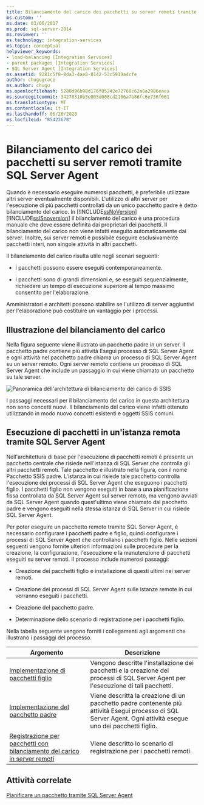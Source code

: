 ```yaml
---
title: Bilanciamento del carico dei pacchetti su server remoti tramite SQL Server Agent | Microsoft Docs
ms.custom: ''
ms.date: 03/06/2017
ms.prod: sql-server-2014
ms.reviewer: ''
ms.technology: integration-services
ms.topic: conceptual
helpviewer_keywords:
- load-balancing [Integration Services]
- parent packages [Integration Services]
- SQL Server Agent [Integration Services]
ms.assetid: 9281c5f8-8da3-4ae8-8142-53c5919a4cfe
author: chugugrace
ms.author: chugu
ms.openlocfilehash: 5288d96b98d176f85242e72768c62a6a2986eaea
ms.sourcegitcommit: 34278310b3e005d008cd2106a7b86fc6e736f661
ms.translationtype: MT
ms.contentlocale: it-IT
ms.lasthandoff: 06/26/2020
ms.locfileid: "85423678"
---
```

# <a name="load-balancing-packages-on-remote-servers-by-using-sql-server-agent"></a>Bilanciamento del carico dei pacchetti su server remoti tramite SQL Server Agent
  Quando è necessario eseguire numerosi pacchetti, è preferibile utilizzare altri server eventualmente disponibili. L'utilizzo di altri server per l'esecuzione di più pacchetti controllati da un unico pacchetto padre è detto bilanciamento del carico. In [!INCLUDE[ssNoVersion](../../includes/ssnoversion-md.md)] [!INCLUDE[ssISnoversion](../../includes/ssisnoversion-md.md)] il bilanciamento del carico è una procedura manuale che deve essere definita dai proprietari dei pacchetti. Il bilanciamento del carico non viene infatti eseguito automaticamente dai server. Inoltre, sui server remoti è possibile eseguire esclusivamente pacchetti interi, non singole attività in altri pacchetti.  
  
 Il bilanciamento del carico risulta utile negli scenari seguenti:  
  
-   I pacchetti possono essere eseguiti contemporaneamente.  
  
-   I pacchetti sono di grandi dimensioni e, se eseguiti sequenzialmente, richiedere un tempo di esecuzione superiore al tempo massimo consentito per l'elaborazione.  
  
 Amministratori e architetti possono stabilire se l'utilizzo di server aggiuntivi per l'elaborazione può costituire un vantaggio per i processi.  
  
## <a name="illustration-of-load-balancing"></a>Illustrazione del bilanciamento del carico  
 Nella figura seguente viene illustrato un pacchetto padre in un server. Il pacchetto padre contiene più attività Esegui processo di SQL Server Agent e ogni attività nel pacchetto padre chiama un processo di SQL Server Agent su un server remoto. Ogni server remoto contiene un processo di SQL Server Agent che include un passaggio in cui viene chiamato un pacchetto su tale server.  
  
 ![Panoramica dell'architettura di bilanciamento del carico di SSIS](../media/loadbalancingoverview.gif "Panoramica dell'architettura di bilanciamento del carico di SSIS")  
  
 I passaggi necessari per il bilanciamento del carico in questa architettura non sono concetti nuovi. Il bilanciamento del carico viene infatti ottenuto utilizzando in modo nuovo concetti esistenti e oggetti SSIS comuni.  
  
## <a name="execution-of-packages-on-a-remote-instance-by-using-sql-server-agent"></a>Esecuzione di pacchetti in un'istanza remota tramite SQL Server Agent  
 Nell'architettura di base per l'esecuzione di pacchetti remoti è presente un pacchetto centrale che risiede nell'istanza di SQL Server che controlla gli altri pacchetti remoti. Tale pacchetto è illustrato nella figura, con il nome Pacchetto SSIS padre. L'istanza in cui risiede tale pacchetto controlla l'esecuzione dei processi di SQL Server Agent che eseguono i pacchetti figlio. I pacchetti figlio non vengono eseguiti in base a una pianificazione fissa controllata da SQL Server Agent sul server remoto, ma vengono avviati da SQL Server Agent quando quest'ultimo viene chiamato dal pacchetto padre e vengono eseguiti nella stessa istanza di SQL Server in cui risiede SQL Server Agent.  
  
 Per poter eseguire un pacchetto remoto tramite SQL Server Agent, è necessario configurare i pacchetti padre e figlio, quindi configurare i processi di SQL Server Agent che controllano i pacchetti figlio. Nelle sezioni seguenti vengono fornite ulteriori informazioni sulle procedure per la creazione, la configurazione, l'esecuzione e la manutenzione di pacchetti eseguiti su server remoti. Il processo include numerosi passaggi:  
  
-   Creazione dei pacchetti figlio e installazione di questi ultimi nei server remoti.  
  
-   Creazione dei processi di SQL Server Agent sulle istanze remote in cui verranno eseguiti i pacchetti.  
  
-   Creazione del pacchetto padre.  
  
-   Determinazione dello scenario di registrazione per i pacchetti figlio.  
  
 Nella tabella seguente vengono forniti i collegamenti agli argomenti che illustrano i passaggi del processo.  
  
|Argomento|Descrizione|  
|-----------|-----------------|  
|[Implementazione di pacchetti figlio](../implementation-of-child-packages.md)|Vengono descritte l'installazione dei pacchetti e la creazione dei processi di SQL Server Agent per l'esecuzione di tali pacchetti.|  
|[Implementazione del pacchetto padre](../implementation-of-the-parent-package.md)|Viene descritta la creazione di un pacchetto padre contenente più attività Esegui processo di SQL Server Agent. Ogni attività esegue uno dei pacchetti figlio.|  
|[Registrazione per pacchetti con bilanciamento del carico in server remoti](../logging-for-load-balanced-packages-on-remote-servers.md)|Viene descritto lo scenario di registrazione per i pacchetti remoti.|  
  
## <a name="related-tasks"></a>Attività correlate  
 [Pianificare un pacchetto tramite SQL Server Agent](../schedule-a-package-by-using-sql-server-agent.md)  
  
  
